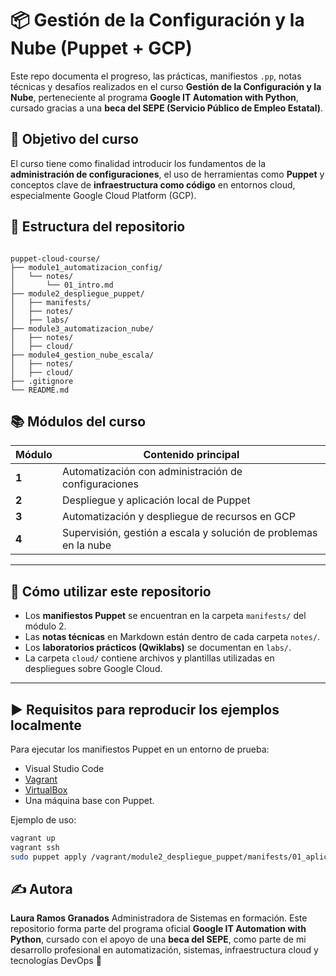 
# 📦 Gestión de la Configuración y la Nube (Puppet + GCP)

Este repo documenta el progreso, las prácticas, manifiestos `.pp`, notas técnicas y desafíos realizados en el curso **Gestión de la Configuración y la Nube**, perteneciente al programa **Google IT Automation with Python**, cursado gracias a una **beca del SEPE (Servicio Público de Empleo Estatal)**.

## 🎯 Objetivo del curso

El curso tiene como finalidad introducir los fundamentos de la **administración de configuraciones**, el uso de herramientas como **Puppet** y conceptos clave de **infraestructura como código** en entornos cloud, especialmente Google Cloud Platform (GCP).



## 🧱 Estructura del repositorio

```

puppet-cloud-course/
├── module1_automatizacion_config/
│   └── notes/
│       └── 01_intro.md
├── module2_despliegue_puppet/
│   ├── manifests/
│   ├── notes/
│   ├── labs/
├── module3_automatizacion_nube/
│   ├── notes/
│   ├── cloud/
├── module4_gestion_nube_escala/
│   ├── notes/
│   ├── cloud/
├── .gitignore
└── README.md

````

## 📚 Módulos del curso

| Módulo | Contenido principal |
|--------|---------------------|
| **1** | Automatización con administración de configuraciones |
| **2** | Despliegue y aplicación local de Puppet |
| **3** | Automatización y despliegue de recursos en GCP |
| **4** | Supervisión, gestión a escala y solución de problemas en la nube |

---

## 🧪 Cómo utilizar este repositorio

- Los **manifiestos Puppet** se encuentran en la carpeta `manifests/` del módulo 2.
- Las **notas técnicas** en Markdown están dentro de cada carpeta `notes/`.
- Los **laboratorios prácticos (Qwiklabs)** se documentan en `labs/`.
- La carpeta `cloud/` contiene archivos y plantillas utilizadas en despliegues sobre Google Cloud.

---

## ▶️ Requisitos para reproducir los ejemplos localmente

Para ejecutar los manifiestos Puppet en un entorno de prueba:

- Visual Studio Code
- [Vagrant](https://www.vagrantup.com/)
- [VirtualBox](https://www.virtualbox.org/)
- Una máquina base con Puppet.

Ejemplo de uso:

```bash
vagrant up
vagrant ssh
sudo puppet apply /vagrant/module2_despliegue_puppet/manifests/01_aplicacion_local.pp
````


## ✍️ Autora

**Laura Ramos Granados**
Administradora de Sistemas en formación.
Este repositorio forma parte del programa oficial **Google IT Automation with Python**, cursado con el apoyo de una **beca del SEPE**, como parte de mi desarrollo profesional en automatización, sistemas, infraestructura cloud y tecnologías DevOps 🩷
